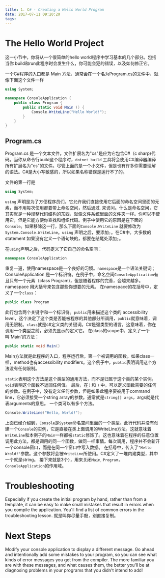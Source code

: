 ```yaml
---
title: 1. C# - Creating a Hello World Program
date: 2017-07-11 09:20:20
tags:
---
```


# The Hello World Project 
这一小节中，你将从一个很简单的hello world程序中学习基本的几个部分。包括当你 build和run此程序时会发生什么，你可能会犯的错误，以及如何修正它。

一个C#程序的入口都是 Main 方法，通常会在一个名为Program.cs的文件中，就像下面这个文件一样
```c#
using System;

namespace ConsoleApplication {
	public class Program {
		public static void Main () {
			Console.WriteLine("Hello World!");
		}
	}
}
```

## Program.cs

Program.cs 是一个文本文件，文件扩展名为"cs"是应为它包含C#（c sharp)代码。当你从命令行build这个程序时，`dotnet build` 工具将会使用C#编译器编译所有扩展名为"cs"的文件。尽管上面的是一个小文件，但是也有许多你需要理解的语法。C#是大小写敏感的，所以如果名称错误是运行不了的。

文件的第一行是
```c#
using System;
```
`using` 声明是为了方便程序员们。它允许我们直接使用它后面的命名空间里面的元素，而不用每次使用都要带上命名空间，然后通过`.`来访问。什么是命名空间，它其实就是一种规整代码结构的东西，就像文件系统里面的文件夹一样。你可以不使用它，但是它能方便你查找和组织代码。例子中使用它的原因是在下面的`Console`。如果移除这一行，那么下面的`Console.WriteLine` 就要修改为 `System.Console.WriteLine`。`using` 声明之后，要添加`;`。在C#中，大多数的statement 如果没有定义一个语句块的，都要在结尾处添加`;`。

在`using`声明之后，代码定义了它自己的命名空间：
```c#
namespace ConsoleApplication
```
重复一遍，使用namespace是一个良好的习惯。`namespace`是一个语法关键词；ConsoleApplication 是一个标识符。在例子中，命名空间`ConsoleApplication`有且只有一个元素（class Program)，但是随着程序的完善，会越来越多。namespace 用大括号来包含那些你想要的元素。
在namespace的花括号中，定义了一个`class`：
```c#
public class Program
```
此行包含两个关键字和一个标识符。`public`用来描述这个类的 accessibility level，这个决定了这个类是否能被程序的其他部分所调用，`public`就意味着，调用无限制。`class`就是c#定义类的关键词。C#是强类型的语言，这意味着，你在调用一个类型之前，必须先显示的定义它。
在class的scope中，定义了一个叫'Main'的方法：
```c#
public static void Main()
```
Main方法就是此程序的入口，程序运行后，第一个被调用的函数。如果class一样，method也有accessibility modifiers。这个例子中，`public`表明调用这个方法没有任何限制。

`static`表明这个方法是这个类型的通用方法，而不是归属于这个类的某个实例。
`void`表明这个函数不返回任何值。
最后，在`(` 和 `)` 中，可以定义函数需要的任何的参数。在例子中，没有定义任何参数，但是如果此程序要被用于command line，它必须接受一个string array的参数。通常就是`string[] args`，args就是代表arguments的意思。
一个类可以有多个方法。
```c#
Console.WriteLine("Hello, World!");
```
上面已经介绍到，`Console`是`System`命名空间里面的一个类型。此行代码并没有创建一个`Console`的实例，它是直接在类上面调用的WriteLine方法。这就意味着`WriteLine`和本例子的`Main`一样都被`static`修饰了。这也意味着在程序的任意位置调用此方法，都是调用的同一个函数，做同一样事情。每次调用，程序并不会新开一个console窗口，而是在同一个窗口中写入数据。
在括号中，传入了`"Hello Wrold!"`参数。这个参数将会被`WriteLine`所使用。C#定义了一堆内建类型，其中一个就是string。
接下来就是3个`}`，用来关闭`Main`, `Program`，`ConsoleApplication`的作用域。

# Troubleshooting
Especially if you create the initial program by hand, rather than from a template, it can be easy to make small mistakes that result in errors when you compile the application. You'll find a list of common errors in the troubleshooting lesson. 就是叫你尽量手敲，别直接复制。

# Next Steps

Modify your console application to display a different message. Go ahead and intentionally add some mistakes to your program, so you can see what kinds of error messages you get from the compiler. The more familiar you are with these messages, and what causes them, the better you'll be at diagnosing problems in your programs that you didn't intend to add!